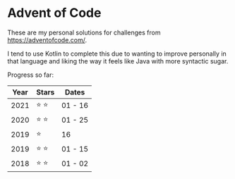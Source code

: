 # Advent of Code 
These are my personal solutions for challenges from https://adventofcode.com/.

I tend to use Kotlin to complete this due to wanting to improve personally in that 
language and liking the way it feels like Java with more syntactic sugar.

Progress so far:

| Year | Stars | Dates |
| --- | --- | --- |
| 2021 | :star: :star: | 01 - 16 |
| 2020 | :star: :star: | 01 - 25 |
| 2019 | :star: | 16 |
| 2019 | :star: :star: | 01 - 15 |
| 2018 | :star: :star: | 01 - 02 |


